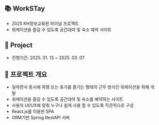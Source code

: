 ## 📚 WorkSTay
- 2025 KH정보교육원 파이널 프로젝트
- 워케이션을 즐길 수 있도록 공간대여 및 숙소 예약 사이트

## 📌 Project
- 진행기간: 2025. 01. 13 ~ 2025. 03. 07

## 🚀 프로젝트 개요
- 일하면서 동시에 여행 또는 휴가를 즐기는 형태의 근무 방식인 워케이션을 위해 개발
- 워케이션을 즐길 수 있도록 공간대여 및 숙소를 예약하는 사이트
- 사용자 UI/UX에 맞춰 누구나 쉽게 사용 할 수 있도록 직관적으로 구성
- React.js를 이용한 SPA
- ORM기반 Spring RestAPI 서버
